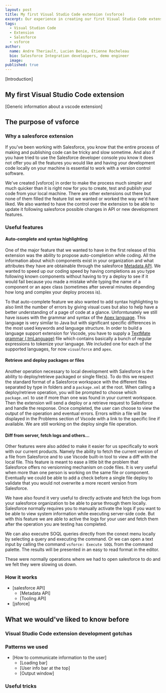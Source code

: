 ```yaml
---
layout: post
title: My first Visual Studio Code extension (vsforce)
excerpt: Our experience in creating our first Visual Studio Code extension, details about the extension vsforce and what knowledge would have been useful before we started development.
tags:
  - Visual Studion Code
  - Extension
  - Salesforce
  - vsforce
author:
  name: Andre Theriault, Lucien Benie, Etienne Rocheleau
  bio: Salesforce Integration developpers, demo engineer
  image: 
published: true
---
```


[Introduction]

## My first Visual Studio Code extension
[Generic information about a vscode extension]

## The purpose of vsforce

### Why a salesforce extension
If you've been working with Salesforce, you know that the entire process of making and publishing code can be tricky and slow sometime. And also if you have tried to use the Salesforce developer console you know it does not offer you all the features you would like and having your development code locally on your machine is essential to work with a version control software. 

We've created [vsforce] in order to make the process much simpler and much quicker than it is right now for you to create, test and publish your code from your local machine. There are other extensions out there but none of them filled the feature list we wanted or worked the way we'd have liked. We also wanted to have the control over the extension to be able to update it following salesforce possible changes in API or new development features.

### Useful features

#### Auto-complete and syntax highlighting
One of the major feature that we wanted to have in the first release of this extension was the ability to propose auto-completion while coding. All the information about which components exist in your organization and what attributes they have are obtainable through the salesforce [Metadata API](https://developer.salesforce.com/docs/atlas.en-us.api_meta.meta/api_meta/meta_intro.htm). We wanted to speed up our coding speed by having completions as you type following known components without having to try a deploy to see if it would fail because you made a mistake while typing the name of a component or an apex class (sometimes after several minutes depending how long and complex your deploy process is).

To that auto-complete feature we also wanted to add syntax highlighting to also limit the number of errors by giving visual cues but also to help have a better understanding of a page of code at a glance. Unforntunately we still have issues with the grammar and syntax of the [Apex language](https://developer.salesforce.com/docs/atlas.en-us.apexcode.meta/apexcode/apex_intro.htm). This language is very similar to Java but with significant specific differences in the most used keywords and language structure. In order to build a language support extension for Vscode, you have to supply a [TextMate grammar (.tmLanguage)](https://code.visualstudio.com/docs/extensions/language-support) file which contains basically a bunch of regular expressions to tokenize your language. We included one for each of the supported languages, for now `visualforce` and `apex`.

#### Retrieve and deploy packages or files

Another operation necessary to local development with Salesforce is the ability to deploy/retrieve packaged or single file(s). To do this we respect the standard format of a Salesforce workspace with the different files separated by type in folders and a `package.xml` at the root. When calling a deploy/retrieve operation, you will be prompted to choose which `package.xml` to use if more than one was found in your current workspace. Then the extension will send a deploy or a retrieve request to Salesforce and handle the response. Once completed, the user can choose to view the output of the operation and eventual errors. Errors within a file will be displayed in the Problems section of Vscode with a link to the specific line if available. We are still working on the deploy single file operation.

#### Diff from server, fetch logs and others...
Other features were also added to make it easier for us specifically to work with our current products. Namely the ability to fetch the current version of a file from Salesforce and to use Vscode built-in tool to view a diff with the local file. This feature is meant to ease a little bit the problem that Salesforce offers no versionning mechanism on code files. It is very useful when more than one person is working on the same file or component. Eventually we could be able to add a check before a single file deploy to validate that you would not overwrite a more recent version from Salesforce.

We have also found it very useful to directly activate and fetch the logs from your salesforce organization to be able to parse through them locally. Salesforce normally requires you to manually activate the logs if you want to be able to view system information while executing server-side code. But with this feature we are able to active the logs for your user and fetch them after the operation you are testing has completed.

We can also executre SOQL queries directly from the conext menu locally by selecting a query and executing the command. Or we can open a text input by calling the command `vsforce: Execute SOQL` from the command palette. The results will be presented in an easy to read format in the editor.

These were normally operations where we had to open salesforce to do and we felt they were slowing us down.
 
### How it works

- [salesforce API]
    - [Metadata API]
    - [Tooling API]
- [jsforce]

## What we would've liked to know before

### Visual Studio Code extension development gotchas

### Patterns we used

- [How to communicate information to the user]
    - [Loading bar]
    - [User info bar at the top]
    - [Output window]

### Useful tricks
